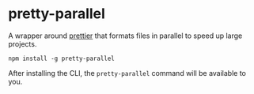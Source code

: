 # pretty-parallel

A wrapper around [prettier]() that formats files in parallel to speed up large projects.

```
npm install -g pretty-parallel
```

After installing the CLI, the `pretty-parallel` command will be available to you.
